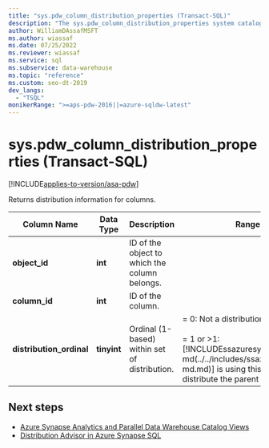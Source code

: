 ```yaml
---
title: "sys.pdw_column_distribution_properties (Transact-SQL)"
description: "The sys.pdw_column_distribution_properties system catalog view returns distribution information for columns."
author: WilliamDAssafMSFT
ms.author: wiassaf
ms.date: 07/25/2022
ms.reviewer: wiassaf
ms.service: sql
ms.subservice: data-warehouse
ms.topic: "reference"
ms.custom: seo-dt-2019
dev_langs:
  - "TSQL"
monikerRange: ">=aps-pdw-2016||=azure-sqldw-latest"
---
```

# sys.pdw_column_distribution_properties (Transact-SQL)
[!INCLUDE[applies-to-version/asa-pdw](../../includes/applies-to-version/asa-pdw.md)]

Returns distribution information for columns.  
  
|Column Name|Data Type|Description|Range|  
|-----------------|---------------|-----------------|-----------|  
|**object_id**|**int**|ID of the object to which the column belongs.||  
|**column_id**|**int**|ID of the column.||  
|**distribution_ordinal**|**tinyint**|Ordinal (1-based) within set of distribution.| = 0: Not a distribution column. <br /><br /> = 1 or >1: [!INCLUDEssazuresynapse-md(../../includes/ssazuresynapse-md.md)] is using this column to distribute the parent table.|  
  
## Next steps 

- [Azure Synapse Analytics and Parallel Data Warehouse Catalog Views](../../relational-databases/system-catalog-views/sql-data-warehouse-and-parallel-data-warehouse-catalog-views.md)  
- [Distribution Advisor in Azure Synapse SQL](/azure/synapse-analytics/sql/distribution-advisor)